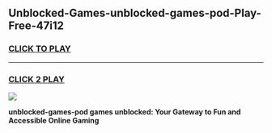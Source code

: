 
## Unblocked-Games-unblocked-games-pod-Play-Free-47i12
<h3>
<a href="https://premium76.site?title=unblocked-games-pod&ref=18A1">CLICK TO PLAY</a></h3>
<hr>

<h3>
<a href="https://premium76.site?title=unblocked-games-pod&ref=18A1">CLICK 2 PLAY</a>
  
</h3>

<a href="https://premium76.site?title=unblocked-games-pod&ref=18A1"><img src="https://clearcache.store/games.png"></a>


**unblocked-games-pod games unblocked: Your Gateway to Fun and Accessible Online Gaming**
